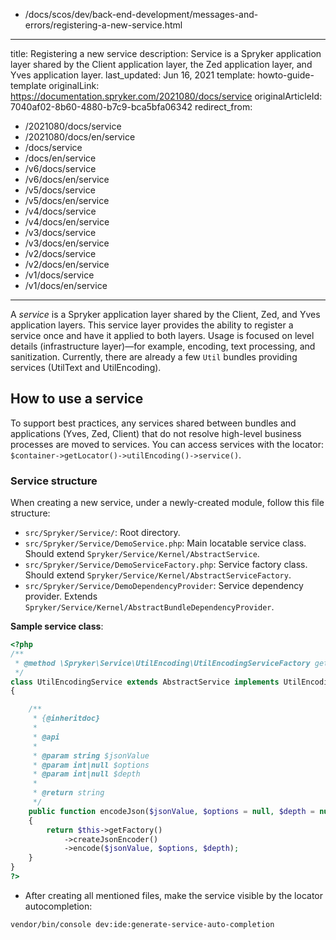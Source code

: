   - /docs/scos/dev/back-end-development/messages-and-errors/registering-a-new-service.html
---
title: Registering a new service
description: Service is a Spryker application layer shared by the Client application layer, the Zed application layer, and Yves application layer.
last_updated: Jun 16, 2021
template: howto-guide-template
originalLink: https://documentation.spryker.com/2021080/docs/service
originalArticleId: 7040af02-8b60-4880-b7c9-bca5bfa06342
redirect_from:
  - /2021080/docs/service
  - /2021080/docs/en/service
  - /docs/service
  - /docs/en/service
  - /v6/docs/service
  - /v6/docs/en/service
  - /v5/docs/service
  - /v5/docs/en/service
  - /v4/docs/service
  - /v4/docs/en/service
  - /v3/docs/service
  - /v3/docs/en/service
  - /v2/docs/service
  - /v2/docs/en/service
  - /v1/docs/service
  - /v1/docs/en/service
---

A *service* is a Spryker application layer shared by the Client, Zed, and Yves application layers. This service layer provides the ability to register a service once and have it applied to both layers. Usage is focused on level details (infrastructure layer)—for example, encoding, text processing, and sanitization. Currently, there are already a few `Util` bundles providing services (UtilText and UtilEncoding).

## How to use a service

To support best practices, any services shared between bundles and applications (Yves, Zed, Client) that do not resolve high-level business processes are moved to services. You can access services with the locator: `$container->getLocator()->utilEncoding()->service()`.

### Service structure

When creating a new service, under a newly-created module, follow this file structure:

* `src/Spryker/Service/`: Root directory.
* `src/Spryker/Service/DemoService.php`: Main locatable service class. Should extend `Spryker/Service/Kernel/AbstractService`.
* `src/Spryker/Service/DemoServiceFactory.php`: Service factory class. Should extend `Spryker/Service/Kernel/AbstractServiceFactory`.
* `src/Spryker/Service/DemoDependencyProvider`: Service dependency provider. Extends `Spryker/Service/Kernel/AbstractBundleDependencyProvider`.

**Sample service class**:

```php
<?php
/**
 * @method \Spryker\Service\UtilEncoding\UtilEncodingServiceFactory getFactory()
 */
class UtilEncodingService extends AbstractService implements UtilEncodingServiceInterface
{

    /**
     * {@inheritdoc}
     *
     * @api
     *
     * @param string $jsonValue
     * @param int|null $options
     * @param int|null $depth
     *
     * @return string
     */
    public function encodeJson($jsonValue, $options = null, $depth = null)
    {
        return $this->getFactory()
            ->createJsonEncoder()
            ->encode($jsonValue, $options, $depth);
    }
}
?>
```

* After creating all mentioned files, make the service visible by the locator autocompletion:
```bash
vendor/bin/console dev:ide:generate-service-auto-completion
```
